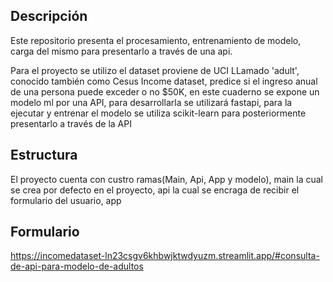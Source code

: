 
## Descripción

Este repositorio presenta el procesamiento, entrenamiento de modelo, carga del mismo para presentarlo a través de una api.

Para el proyecto se utilizo el dataset proviene de UCI LLamado 'adult', conocido también como Cesus Income dataset, predice si el ingreso anual de una persona puede exceder o no $50K, en este cuaderno se expone un modelo ml por una API, para desarrollarla se utilizará fastapi, para la ejecutar y entrenar el modelo se utiliza scikit-learn para posteriormente presentarlo a través de la API


## Estructura 
El proyecto cuenta con custro ramas(Main, Api, App y modelo), main la cual se crea por defecto en el proyecto, api la cual se encraga de recibir el formulario del usuario, app 


## Formulario

https://incomedataset-ln23csgv6khbwjktwdyuzm.streamlit.app/#consulta-de-api-para-modelo-de-adultos

